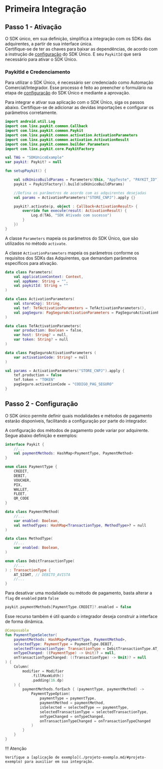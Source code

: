 # Primeira Integração

## Passo 1 - Ativação

O SDK único, em sua definição, simplifica a integração com os SDKs das adquirentes, a partir de sua interface única. <br/>
Certifique-se de ter as chaves para baixar as dependências, de acordo com a instrução de [configuração](./config-sdk.md) do SDK Único. E seu `PaykitId` que será necessário para ativar o SDK Único.<br>

### PaykitId e Credenciamento

Para utilizar o SDK Único, é necessário ser credenciado como Automação Comercial/Integrador. Esse processo é feito ao preencher o formulário na etapa de [configuração](./config-sdk.md) do SDK Único e mediante a aprovação.

Para integrar e ativar sua aplicação com o SDK Único, siga os passos abaixo. Certifique-se de adicionar as devidas importações e configurar os parâmetros corretamente.

```kotlin
import android.util.Log
import com.linx.paykit.common.Callback
import com.linx.paykit.common.Paykit
import com.linx.paykit.common.activation.ActivationParameters
import com.linx.paykit.common.activation.ActivationResult
import com.linx.paykit.common.builder.Parameters
import com.linx.paykit.core.PaykitFactory

val TAG = "SDKUnicoExample"
var paykit: Paykit? = null

fun setupPaykit() {

    val sdkUnicoBuildParams = Parameters(this, "AppTeste", "PAYKIT_ID")
    paykit = PaykitFactory().build(sdkUnicoBuildParams)

    //Defina os parâmetros de acordo com as adquirentes desejadas
    val params = ActivationParameters("STORE_CNPJ").apply {}

    paykit?.activate(p, object : Callback<ActivationResult> {
        override fun execute(result: ActivationResult) {
            Log.d(TAG, "SDK Ativado com sucesso")
        }
    })
}
```

A classe `Parameters` mapeia os parâmetros do SDK Único, que são utilizados no método `activate`.

A classe `ActivationParameters` mapeia os parâmetros conforme os requisitos dos SDKs das Adquirentes, que demandam parâmetros específicos para ativação.

```kotlin
data class Parameters(
    val applicationContext: Context,
    val appName: String = "",
    val paykitId: String = ""
)

data class ActivationParameters(
    val storeCnpj: String,
    val tef: TefActivationParameters = TefActivationParameters(),
    val pagSeguro: PagSeguroActivationParameters = PagSeguroActivationParameters()
)

data class TefActivationParameters(
    var production: Boolean = false,
    var host: String? = null,
    var token: String? = null
)

data class PagSeguroActivationParameters (
    var activationCode: String? = null
)
```

```kotlin
val params = ActivationParameters("STORE_CNPJ").apply {
    tef.production = false
    tef.token = "TOKEN"
    pagSeguro.activationCode = "CODIGO_PAG_SEGURO"
}
```

## Passo 2 - Configuração


O SDK único permite definir quais modalidades e métodos de pagamento estarão disponíveis, facilitando a configuração por parte do integrador.<br>

A configuração dos métodos de pagamento pode variar por adquirente. Segue abaixo definição e exemplos:


```kotlin
interface Paykit {
    //...
    val paymentMethods: HashMap<PaymentType, PaymentMethod>
}

enum class PaymentType {
    CREDIT,
    DEBIT,
    VOUCHER,
    PIX,
    WALLET,
    FLEET,
    QR_CODE
}

data class PaymentMethod(
    //...
    var enabled: Boolean,
    val methodTypes: HashMap<TransactionType, MethodType>? = null
)

data class MethodType(
    //...
    var enabled: Boolean,
)

enum class DebitTransactionType(
    //...
) : TransactionType {
    AT_SIGHT, // DEBITO_AVISTA
    //...
}
```


Para desativar uma modalidade ou método de pagamento, basta alterar a `flag` de `enabled` para `false`

```kotlin
paykit.paymentMethods[PaymentType.CREDIT]?.enabled = false
```


Esse recurso também é útil quando o integrador deseja construir a interface de forma dinâmica.

```kotlin
@Composable
fun PaymentTypeSelector(
    paymentMethods: HashMap<PaymentType, PaymentMethod>,
    selectedType: PaymentType = PaymentType.DEBIT,
    selectedTransactionType: TransactionType = DebitTransactionType.AT_SIGHT,
    onTypeChanged: ((PaymentType) -> Unit)? = null,
    onTransactionTypeChanged: ((TransactionType) -> Unit)? = null
) {
    Column(
        modifier = Modifier
            .fillMaxWidth()
            .padding(16.dp)
    ) {
        paymentMethods.forEach { (paymentType, paymentMethod) ->
            PaymentTypeOption(
                paymentType = paymentType,
                paymentMethod = paymentMethod,
                isSelected = selectedType == paymentType,
                selectedTransactionType = selectedTransactionType,
                onTypeChanged = onTypeChanged,
                onTransactionTypeChanged = onTransactionTypeChanged
            )
        }
    }
}
```

!!! Atenção 

    Verifique a [aplicação de exemplo](./projeto-exemplo.md/#projeto-exemplo) para auxiliar em sua integração.
